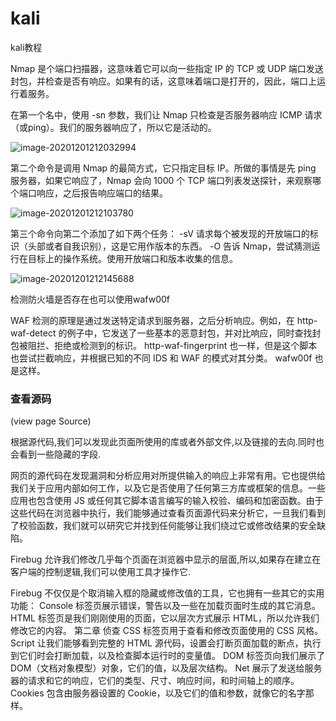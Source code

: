 # kali
kali教程


Nmap 是个端口扫描器，这意味着它可以向一些指定 IP 的 TCP 或 UDP 端口发送封包，并检查是否有响应。如果有的话，这意味着端口是打开的，因此，端口上运行着服务。

在第一个名中，使用 -sn  参数，我们让 Nmap 只检查是否服务器响应 ICMP 请求（或ping）。我们的服务器响应了，所以它是活动的。

![image-20201201212032994](/root/.config/Typora/typora-user-images/image-20201201212032994.png)

第二个命令是调用 Nmap 的最简方式，它只指定目标 IP。所做的事情是先 ping 服务器，如果它响应了，Nmap 会向 1000 个 TCP 端口列表发送探针，来观察哪个端口响应，之后报告响应端口的结果。

![image-20201201212103780](/root/.config/Typora/typora-user-images/image-20201201212103780.png)

第三个命令向第二个添加了如下两个任务：
-sV  请求每个被发现的开放端口的标识（头部或者自我识别），这是它用作版本的东西。
-O  告诉 Nmap，尝试猜测运行在目标上的操作系统。使用开放端口和版本收集的信息。

![image-20201201212145688](/root/.config/Typora/typora-user-images/image-20201201212145688.png)

检测防火墙是否存在也可以使用wafw00f 

WAF 检测的原理是通过发送特定请求到服务器，之后分析响应。例如，在 http-waf-detect  的例子中，它发送了一些基本的恶意封包，并对比响应，同时查找封包被阻拦、拒绝或检测到的标识。 http-waf-fingerprint  也一样，但是这个脚本也尝试拦截响应，并根据已知的不同 IDS 和 WAF 的模式对其分类。 wafw00f  也是这样。



### 查看源码

(view page Source)

根据源代码,我们可以发现此页面所使用的库或者外部文件,以及链接的去向.同时也会看到一些隐藏的字段.



​		网页的源代码在发现漏洞和分析应用对所提供输入的响应上非常有用。它也提供给我们关于应用内部如何工作，以及它是否使用了任何第三方库或框架的信息。
​		一些应用也包含使用 JS 或任何其它脚本语言编写的输入校验、编码和加密函数。由于这些代码在浏览器中执行，我们能够通过查看页面源代码来分析它，一旦我们看到了校验函数，我们就可以研究它并找到任何能够让我们绕过它或修改结果的安全缺陷。



Firebug 允许我们修改几乎每个页面在浏览器中显示的层面,所以,如果存在建立在客户端的控制逻辑,我们可以使用工具才操作它.

Firebug 不仅仅是个取消输入框的隐藏或修改值的工具，它也拥有一些其它的实用功能：
Console  标签页展示错误，警告以及一些在加载页面时生成的其它消息。
HTML  标签页是我们刚刚使用的页面，它以层次方式展示 HTML，所以允许我们修改它的内容。
第二章 侦查
CSS  标签页用于查看和修改页面使用的 CSS 风格。
Script  让我们能够看到完整的 HTML 源代码，设置会打断页面加载的断点，执行到它们时会打断加载，以及检查脚本运行时的变量值。
DOM  标签页向我们展示了DOM（文档对象模型）对象，它们的值，以及层次结构。
Net  展示了发送给服务器的请求和它的响应，它们的类型、尺寸、响应时间，和时间轴上的顺序。
Cookies  包含由服务器设置的 Cookie，以及它们的值和参数，就像它的名字那样。

